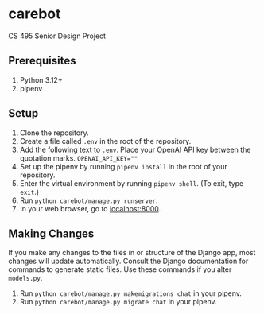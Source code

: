 # carebot
CS 495 Senior Design Project

## Prerequisites
1. Python 3.12+
2. pipenv

## Setup
1. Clone the repository.
2. Create a file called `.env` in the root of the repository.
3. Add the following text to `.env`. Place your OpenAI API key between the quotation marks. `OPENAI_API_KEY=""`
4. Set up the pipenv by running `pipenv install` in the root of your repository.
5. Enter the virtual environment by running `pipenv shell`. (To exit, type `exit`.)
6. Run `python carebot/manage.py runserver`.
7. In your web browser, go to [localhost:8000](localhost:8000).

## Making Changes
If you make any changes to the files in or structure of the Django app, most changes will update automatically. Consult the Django documentation for commands to generate static files. Use these commands if you alter `models.py`.
1. Run `python carebot/manage.py makemigrations chat` in your pipenv.
2. Run `python carebot/manage.py migrate chat` in your pipenv.